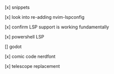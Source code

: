 [x] snippets

[x] look into re-adding nvim-lspconfig

[x] confirm LSP support is working fundamentally

[x] powershell LSP

[] godot

[x] comic code nerdfont

[x] telescope replacement

